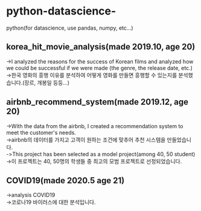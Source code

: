 # python-datascience-
python(for datascience, use pandas, numpy, etc...)

## korea_hit_movie_analysis(made 2019.10, age 20)
->I analyzed the reasons for the success of Korean films and analyzed how we could be successful if we were made (the genre, the release date, etc.)  
->한국 영화의 흥행 이유를 분석하여 어떻게 영화를 만들면 흥행할 수 있는지를 분석했습니다.(장르, 개봉일 등등...)

## airbnb_recommend_system(made 2019.12, age 20)
->With the data from the airbnb, I created a recommendation system to meet the customer's needs.  
->airbnb의 데이터를 가지고 고객이 원하는 조건에 맞추어 추천 시스템을 만들었습니다.  
->This project has been selected as a model project(among 40, 50 student)  
->이 프로젝트는 40, 50명의 학생들 중 최고의 모범 프로젝트로 선정되었습니다.

## COVID19(made 2020.5 age 21)
->analysis COVID19  
->코로나19 바이러스에 대한 분석입니다.
